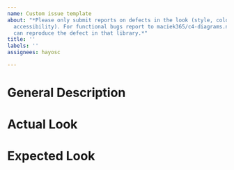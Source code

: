 ```yaml
---
name: Custom issue template
about: "*Please only submit reports on defects in the look (style, colours, fonts,
  accessibility). For functional bugs report to maciek365/c4-diagrams.net, if you
  can reproduce the defect in that library.*"
title: ''
labels: ''
assignees: hayosc

---
```


# General Description

# Actual Look

# Expected Look
